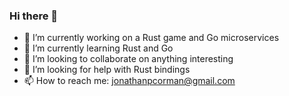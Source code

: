 ### Hi there 👋

- 🔭 I’m currently working on a Rust game and Go microservices
- 🌱 I’m currently learning Rust and Go
- 👯 I’m looking to collaborate on anything interesting
- 🤔 I’m looking for help with Rust bindings
- 📫 How to reach me: jonathanpcorman@gmail.com
